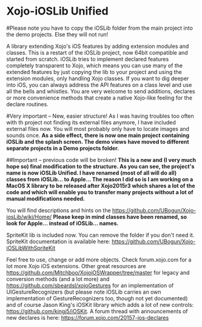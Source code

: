 Xojo-iOSLib Unified
===========
#Please note you have to copy the iOSLib folder from the main project into the demo projects. Else they will not run!  

A library extending Xojo's iOS features by adding extension modules and classes.
This is a restart of the iOSLib project, now 64bit compatible and started from scratch. 
iOSLib tries to implement declared features completely transparent to Xojo, which means you can use many of the extended features by just copying the lib to your project and using the extension modules, only handling Xojo classes.
If you want to dig deeper into iOS, you can always address the API features on a class level and use all the bells and whistles.
You are very welcome to send additions, declares or more convenience methods that create a native Xojo-like feeling for the declare routines.

#Very important – New, easier structure!
As I was having troubles too often with th project not finding its external files anymore, I have included external files now. You will most probably only have to locate images and sounds once.
**As a side effect, there is now one main project containing iOSLib and the splash screen. The demo views have moved to different separate projects in a Demo projects folder.**  


##Important – previous code will be broken!
**This is a new and (I very much hope so) final modification to the structure. As you can see, the project's name is now iOSLib Unified. I have renamed (most of all will do all) classes from iOSLib… to Apple… The reason I did so is I am working on a MacOS X library to be released after Xojo2015r3 which shares a lot of the code and which will enable you to transfer many projects without a lot of manual modifications needed.**

You will find descriptions and hints on the https://github.com/UBogun/Xojo-iosLib/wiki/Home/
**Please keep in mind classes have been renamed, so look for Apple… instead of iOSLib… names.**

SpriteKit lib is included now. You can remove the folder if you don't need it. SpriteKit documentation is available here: https://github.com/UBogun/Xojo-iOSLibWithSpriteKit

Feel free to use, change or add more objects. Check forum.xojo.com for a lot more Xojo iOS extensions.
Other great resources are https://github.com/Mitchboo/XojoiOSWrapper/tree/master for legacy and conversion methods (and a lot more) and https://github.com/sbeardsl/xojoGestures for an implementation of UIGestureRecognizers (but please note iOSLib carries an own implementation of GestureRecognizers too, though not yet documented) and of course Jason King's iOSKit library which adds a lot of new controls: https://github.com/kingj5/iOSKit. 
A forum thread with announcements of new declares is here: https://forum.xojo.com/20157-ios-declares

